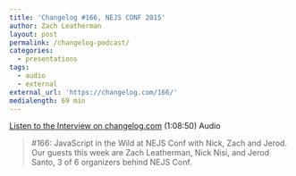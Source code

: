 ```yaml
---
title: 'Changelog #166, NEJS CONF 2015'
author: Zach Leatherman
layout: post
permalink: /changelog-podcast/
categories:
  - presentations
tags:
  - audio
  - external
external_url: 'https://changelog.com/166/'
medialength: 69 min
---
```


[Listen to the Interview on changelog.com](https://changelog.com/166/) (1:08:50) <span class="tag audio">Audio</span>

> \#166: JavaScript in the Wild at NEJS Conf with Nick, Zach and Jerod. Our guests this week are Zach Leatherman, Nick Nisi, and Jerod Santo, 3 of 6 organizers behind NEJS Conf.
